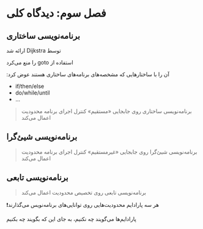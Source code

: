# فصل سوم: دیدگاه کلی

## برنامه‌نویسی ساختاری

‫توسط Dijkstra ارائه شد

‫استفاده از goto را منع می‌کرد

‫آن را با ساختارهایی که مشخصه‌های برنامه‌های ساختاری هستند عوض کرد:

- if/then/else
- do/while/until
- …

> برنامه‌نویسی ساختاری روی جابجایی «مستقیم» کنترل اجرای برنامه محدودیت اعمال می‌کند
> 

## برنامه‌نویسی شیئ‌گرا

> برنامه‌نویسی شیئ‌گرا روی جابجایی «غیرمستقیم» کنترل اجرای برنامه محدودیت اعمال می‌کند
> 

## برنامه‌نویسی تابعی

> برنامه‌نویسی تابعی روی تخصیص محدودیت اعمال می‌کند
> 

❗هر سه پارادایم محدودیت‌هایی روی توانایی‌های برنامه‌نویس می‌گذارند

پارادایم‌ها می‌گویند چه نکنیم، به جای این که بگویند چه بکنیم